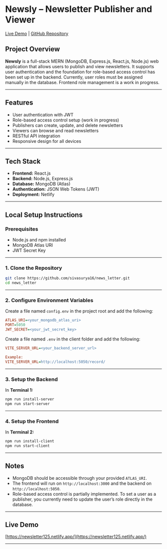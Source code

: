 # Newsly – Newsletter Publisher and Viewer

[Live Demo](https://newsletter125.netlify.app/) | [GitHub Repository](https://github.com/sivasurya16/news_letter)

## Project Overview

**Newsly** is a full-stack MERN (MongoDB, Express.js, React.js, Node.js) web application that allows users to publish and view newsletters.
It supports user authentication and the foundation for role-based access control has been set up in the backend. Currently, user roles must be assigned manually in the database. Frontend role management is a work in progress.

---

## Features

* User authentication with JWT
* Role-based access control setup (work in progress)
* Publishers can create, update, and delete newsletters
* Viewers can browse and read newsletters
* RESTful API integration
* Responsive design for all devices

---

## Tech Stack

* **Frontend:** React.js
* **Backend:** Node.js, Express.js
* **Database:** MongoDB (Atlas)
* **Authentication:** JSON Web Tokens (JWT)
* **Deployment:** Netlify

---

## Local Setup Instructions

### Prerequisites

* Node.js and npm installed
* MongoDB Atlas URI
* JWT Secret Key

---

### 1. Clone the Repository

```bash
git clone https://github.com/sivasurya16/news_letter.git
cd news_letter
```

---

### 2. Configure Environment Variables

Create a file named `config.env` in the project root and add the following:

```ini
ATLAS_URI=<your_mongodb_atlas_uri>
PORT=5050
JWT_SECRET=<your_jwt_secret_key>
```

Create a file named `.env` in the client folder and add the following:

```ini
VITE_SERVER_URL=<your_backend_server_url>

Example:
VITE_SERVER_URL=http://localhost:5050/record/
```

---

### 3. Setup the Backend

In **Terminal 1:**

```bash
npm run install-server
npm run start-server
```

---

### 4. Setup the Frontend

In **Terminal 2:**

```bash
npm run install-client
npm run start-client
```

---

## Notes

* MongoDB should be accessible through your provided `ATLAS_URI`.
* The frontend will run on `http://localhost:3000` and the backend on `http://localhost:5050`.
* Role-based access control is partially implemented. To set a user as a publisher, you currently need to update the user’s role directly in the database.

---

## Live Demo

[https://newsletter125.netlify.app/](https://newsletter125.netlify.app/)

---

